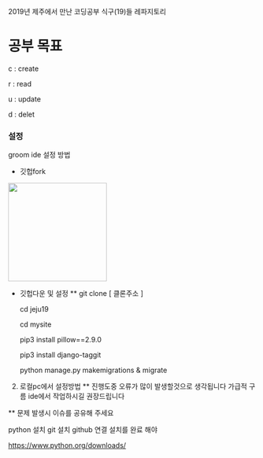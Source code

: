 2019년 제주에서 만난 코딩공부 식구(19)들 레파지토리

# 공부 목표

c : create

r : read

u : update

d : delet


### 설정

groom ide 설정 방법

+ 깃헙fork

<img width="200" src="https://user-images.githubusercontent.com/12974446/51506545-246e9080-1e30-11e9-8fb0-84912434e068.png">

+ 깃헙다운 및 설정
** git clone [ 클론주소 ]

    cd jeju19
    
    cd mysite
    
    pip3 install pillow==2.9.0
    
    pip3 install django-taggit
    
    python manage.py makemigrations & migrate
    










2. 로컬pc에서 설정방법
** 진행도중 오류가 많이 발생할것으로 생각됩니다 가급적 구름 ide에서 작업하시길 권장드립니다

** 문제 발생시 이슈를 공유해 주세요


python 설치
git 설치
github 연결
설치를 완료 해야

https://www.python.org/downloads/

